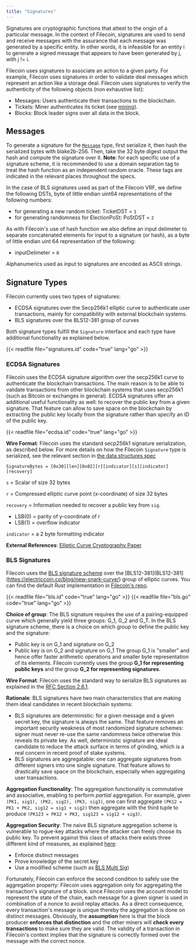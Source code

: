 ```yaml
---
title: "Signatures"
---
```


Signatures are cryptographic functions that attest to the origin of a particular
message. In the context of Filecoin, signatures are used to send and receive
messages with the assurance that each message was generated by a specific
entity. In other words, it is infeasible for an entity i to
generate a signed message that appears to have been generated by j, with j != i.

Filecoin uses signatures to associate an action to a given party. For
example, Filecoin uses signatures in order to validate deal messages which represent an
action like a storage deal. 
Filecoin uses signatures to verify the authenticity of the following objects (non
exhaustive list):
- Messages: Users authenticate their transactions to the blockchain.
- Tickets: Miner authenticates its ticket (see [mining](mining.md)).
- Blocks: Block leader signs over all data in the block. 

## Messages

To generate a signature for the [`Message`](data-structures.md#message) type,
first serialize it, then hash the serialized bytes with blake2b-256. Then, take
the 32 byte digest output the hash and compute the signature over it.
**Note**: for each specific use of a signature scheme, it is recommended to use
a domain separation tag to treat the hash function as an independent random
oracle. These tags are indicated in the relevant places throughout the specs.

In the case of BLS signatures used as part of the Filecoin VRF, we define the following DSTs,
byte of little endian uint64 representations of the following numbers:
- for generating a new random ticket:           TicketDST   = `1`
- for generating randomness for ElectionPoSt:   PoStDST     = `2`

As with Filecoin's use of hash function we also define an input delimeter to separate
concatenated elements for input to a signature (or hash), as a byte  of little endian
uint 64 representation of the following:
- inputDelimeter = `0`

Alphanumerics used as input to signatures are encoded as ASCII strings.

## Signature Types

Filecoin currently uses two types of signatures: 
- ECDSA signatures over the Secp256k1 elliptic curve to authenticate user
  transactions, mainly for compatibility with external blockchain systems.
- BLS signatures over the BLS12-381 group of curves 

Both signature types fulfill the `Signature` interface 
and each type have additional functionality as explained below.

{{< readfile file="signatures.id" code="true" lang="go" >}}

### ECDSA Signatures

Filecoin uses the ECDSA signature algorithm over the secp256k1 curve to
authenticate the blockchain transactions. The main reason is to be able to
validate transactions from other blockchain systems that uses secp256k1 (such as
Bitcoin or exchanges in general). ECDSA signatures offer an additional
useful functionality as well: to recover the public key from a given signature.
That feature can allow to save space on the blockchain by extracting the public
key locally from the signature rather than specify an ID of the public key.

{{< readfile file="ecdsa.id" code="true" lang="go" >}}

**Wire Format**: Filecoin uses the standard secp256k1 signature serialization,
as described below. For more details on how the Filecoin `Signature` type is
serialized, see the relevant section in [the data structures
spec](data-structures.md#signature)

```
SignatureBytes = [0x30][len][0x02][r][indicator][s][indicator][recovery]
```

`s` = Scalar of size 32 bytes

`r` = Compressed elliptic curve point (x-coordinate) of size 32 bytes

`recovery` = Information needed to recover a public key from `sig`.

- LSB(0) = parity of y-coordinate of r
- LSB(1) = overflow indicator

`indicator` = a 2 byte formatting indicator


**External References**: [Elliptic Curve Cryptography Paper](http://www.secg.org/sec1-v2.pdf)


### BLS Signatures

Filecoin uses the [BLS signature scheme](https://datatracker.ietf.org/doc/draft-boneh-bls-signature/) over the [BLS12-381](BLS12-381](https://electriccoin.co/blog/new-snark-curve/) group of elliptic curves. You can find the default Rust implementation in [Filecoin's repo](https://github.com/filecoin-project/bls-signatures/).

{{< readfile file="bls.id" code="true" lang="go" >}}
{{< readfile file="bls.go" code="true" lang="go" >}}

**Choice of group**: The BLS signature requires the use of a pairing-equipped
curve which generally yield three groups: G_1, G_2 and G_T. In the BLS signature
scheme, there is a choice on which group to define the public key and the
signature:
- Public key is on G_1 and signature on G_2
- Public key is on G_2 and signature on G_1
The group G_1 is "smaller" and hence offer faster arithmetic operations and
smaller byte representation of its elements. Filecoin currently uses the group
**G_1 for representing public keys** and the group **G_2 for representing
signatures**.

**Wire Format**: Filecoin uses the standard way to serialize BLS signatures as
explained in the [RFC Section
2.6.1](https://tools.ietf.org/html/draft-boneh-bls-signature-00#section-2.6.1). 

**Rationale**: 
BLS signatures have two main characteristics that are making them ideal
candidates in recent blockchain systems:
- BLS signatures are deterministic: for a given message and a given secret key,
  the signature is always the same.  That feature removes an important security 
  weakness of most randomized signature schemes: signer must never re-use the
  same randomness twice otherwise this reveals its private key. As well,
  deterministic signature are ideal candidate to reduce the attack surface in
  terms of grinding, which is a real concern in recent proof of stake systems.
- BLS signatures are aggregatable: one can aggregate signatures from different
  signers into one single signature. That feature allows to drastically save
  space on the blockchain, especially when aggregating user transactions.

**Aggregation Functionality**: The aggregation functionality is commutative and
associative, enabling to perform *partial* aggregation. For example, given
`(PK1, sig1), (PK2, sig2), (PK3, sig3)`, one can first aggregate `(PK12 = PK1 +
PK2, sig12 = sig1 + sig2)` then aggregate with the third tuple to produce
`(PK123 = PK12 + PK3, sig123 = sig12 + sig3)`.

**Aggregation Security**: The naive BLS signature aggregation scheme is
vulnerable to rogue-key attacks where the attacker can freely choose its public
key. To prevent against this class of attacks there exists three different kind
of measures, as explained [here](https://crypto.stanford.edu/~dabo/pubs/papers/BLSmultisig.html):
- Enforce distinct messages
- Prove knowledge of the secret key
- Use a modified scheme (such as [BLS Multi Sig](https://crypto.stanford.edu/~dabo/pubs/papers/BLSmultisig.html))

Fortunately, Filecoin can enforce the second condition to safely use the
aggregation property:
Filecoin uses aggregation only for aggregating the transaction's signature of a
block. since Filecoin uses the account model to represent the state of the
chain, each message for a given signer is used in combination of a nonce to
avoid replay attacks. As a direct consequence, every transaction's message is
unique thereby the aggregation is done on distinct messages.  Obviously, the
**assumption** here is that the block producer **enforces that distinction** and
the other miners will **check every transactions** to make sure they are valid.
The validity of a transaction in Filecoin's context implies that the signature
is correctly formed over the message with the correct nonce.

